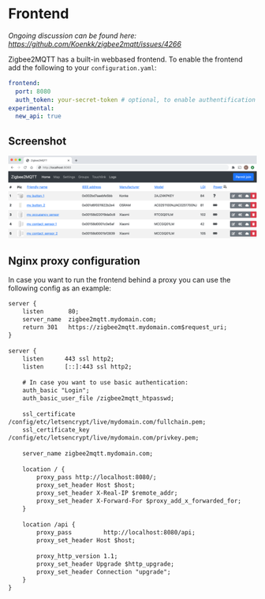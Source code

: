 ---
---
# Frontend
*Ongoing discussion can be found here: https://github.com/Koenkk/zigbee2mqtt/issues/4266*

Zigbee2MQTT has a built-in webbased frontend. To enable the frontend add the following to your `configuration.yaml`:

```yaml
frontend:
  port: 8080
  auth_token: your-secret-token # optional, to enable authentification
experimental:
  new_api: true
```

## Screenshot
![Frontend](../images/frontend.png)

## Nginx proxy configuration
In case you want to run the frontend behind a proxy you can use the following config as an example:

```
server {
    listen       80;
    server_name  zigbee2mqtt.mydomain.com;
    return 301   https://zigbee2mqtt.mydomain.com$request_uri;
}

server {
    listen      443 ssl http2;
    listen      [::]:443 ssl http2;

    # In case you want to use basic authentication:
    auth_basic "Login";
    auth_basic_user_file /zigbee2mqtt_htpasswd;

    ssl_certificate     /config/etc/letsencrypt/live/mydomain.com/fullchain.pem;
    ssl_certificate_key /config/etc/letsencrypt/live/mydomain.com/privkey.pem;

    server_name zigbee2mqtt.mydomain.com;

    location / {
        proxy_pass http://localhost:8080/;
        proxy_set_header Host $host;
        proxy_set_header X-Real-IP $remote_addr;
        proxy_set_header X-Forward-For $proxy_add_x_forwarded_for;
    }

    location /api {
        proxy_pass         http://localhost:8080/api;
        proxy_set_header Host $host;

        proxy_http_version 1.1;
        proxy_set_header Upgrade $http_upgrade;
        proxy_set_header Connection "upgrade";
    }
}
```
